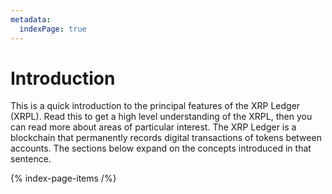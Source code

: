 ```yaml
---
metadata:
  indexPage: true
---
```


# Introduction

This is a quick introduction to the principal features of the XRP Ledger (XRPL).
Read this to get a high level understanding of the XRPL, then you can read more about areas of particular
interest. The XRP Ledger is a blockchain that permanently records digital transactions of
tokens between accounts. The sections below expand on the concepts introduced in that sentence.

{% index-page-items /%}